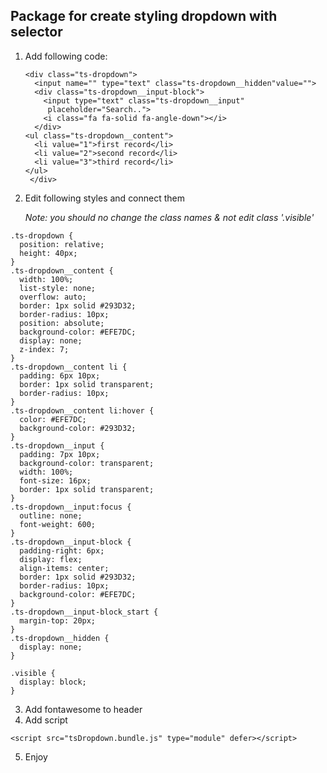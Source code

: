 ## Package for create styling dropdown with selector

1. Add following code:
   ``` 
   <div class="ts-dropdown">
     <input name="" type="text" class="ts-dropdown__hidden"value="">
     <div class="ts-dropdown__input-block">
       <input type="text" class="ts-dropdown__input"
        placeholder="Search..">
       <i class="fa fa-solid fa-angle-down"></i>
     </div>
   <ul class="ts-dropdown__content">
     <li value="1">first record</li>
     <li value="2">second record</li>
     <li value="3">third record</li>
   </ul>
    </div>
   ```
2. Edit following styles and connect them

    *Note: you should no change the class names & not edit class '.visible'* 
```
.ts-dropdown {
  position: relative;
  height: 40px;
}
.ts-dropdown__content {
  width: 100%;
  list-style: none;
  overflow: auto;
  border: 1px solid #293D32;
  border-radius: 10px;
  position: absolute;
  background-color: #EFE7DC;
  display: none;
  z-index: 7;
}
.ts-dropdown__content li {
  padding: 6px 10px;
  border: 1px solid transparent;
  border-radius: 10px;
}
.ts-dropdown__content li:hover {
  color: #EFE7DC;
  background-color: #293D32;
}
.ts-dropdown__input {
  padding: 7px 10px;
  background-color: transparent;
  width: 100%;
  font-size: 16px;
  border: 1px solid transparent;
}
.ts-dropdown__input:focus {
  outline: none;
  font-weight: 600;
}
.ts-dropdown__input-block {
  padding-right: 6px;
  display: flex;
  align-items: center;
  border: 1px solid #293D32;
  border-radius: 10px;
  background-color: #EFE7DC;
}
.ts-dropdown__input-block_start {
  margin-top: 20px;
}
.ts-dropdown__hidden {
  display: none;
}

.visible {
  display: block;
}
```   
3. Add fontawesome to header
4. Add script
```
<script src="tsDropdown.bundle.js" type="module" defer></script>
```
5. Enjoy